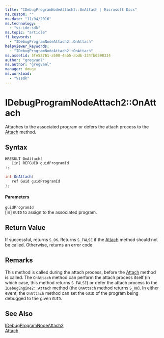 ```yaml
---
title: "IDebugProgramNodeAttach2::OnAttach | Microsoft Docs"
ms.custom: ""
ms.date: "11/04/2016"
ms.technology: 
  - "vs-ide-sdk"
ms.topic: "article"
f1_keywords: 
  - "IDebugProgramNodeAttach2::OnAttach"
helpviewer_keywords: 
  - "IDebugProgramNodeAttach2::OnAttach"
ms.assetid: 5fe52761-a508-4ab5-abdb-334fb6590334
author: "gregvanl"
ms.author: "gregvanl"
manager: douge
ms.workload: 
  - "vssdk"
---
```

# IDebugProgramNodeAttach2::OnAttach
Attaches to the associated program or defers the attach process to the [Attach](../../../extensibility/debugger/reference/idebugengine2-attach.md) method.  
  
## Syntax  
  
```cpp  
HRESULT OnAttach(  
   [in] REFGUID guidProgramId  
);  
```  
  
```csharp  
int OnAttach(  
   ref Guid guidProgramId  
};  
```  
  
#### Parameters  
 `guidProgramId`  
 [in] `GUID` to assign to the associated program.  
  
## Return Value  
 If successful, returns `S_OK`. Returns `S_FALSE` if the [Attach](../../../extensibility/debugger/reference/idebugengine2-attach.md) method should not be called. Otherwise, returns an error code.  
  
## Remarks  
 This method is called during the attach process, before the [Attach](../../../extensibility/debugger/reference/idebugengine2-attach.md) method is called. The `OnAttach` method can perform the attach process itself (in which case, this method returns `S_FALSE`) or defer the attach process to the `IDebugEngine2::Attach` method (the `OnAttach` method returns `S_OK`). In either event, the `OnAttach` method can set the `GUID` of the program being debugged to the given `GUID`.  
  
## See Also  
 [IDebugProgramNodeAttach2](../../../extensibility/debugger/reference/idebugprogramnodeattach2.md)   
 [Attach](../../../extensibility/debugger/reference/idebugengine2-attach.md)